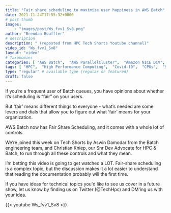 ```yaml
---
title: "Fair share scheduling to maximize user happiness in AWS Batch"
date: 2021-11-24T17:55:32+0000
# post thumb
images:
    - "images/post/Ws_fvv1_Sv8.png"
author: "Brendan Bouffler"
# description
description: " (reposted from HPC Tech Shorts Youtube channel)"
video_id: "Ws_fvv1_Sv8"
layout: "video"
# Taxonomies
categories: [ "AWS Batch",  "AWS ParallelCluster",  "Amazon NICE DCV",  "Life Sciences", ]
tags: [ "HPC",  "High Performance Computing",  "Covid-19",  "CPUs",  "Schedulers",  "Storage",  "EC2",  "DCV",  "fair share",  "GPUs",  "fair share scheduling",  "Lustre",  "ParallelCluster",  "batch",  "vizualization",  "aws batch",  "virtualization",  "reservations",  "techshorts", ]
type: "regular" # available type (regular or featured)
draft: false
---
```


If you’re a frequent user of Batch queues, you have opinions about whether it’s scheduling is “fair” on your users.

But 'fair' means different things to everyone - what’s needed are some levers and dials that allow you to figure out what ‘fair’ means for your organization.

AWS Batch now has Fair Share Scheduling, and it comes with a whole lot of controls.

We’re joined this week on Tech Shorts by Aswin Damodar from the Batch engineering team, and Christian Kniep, our Snr Dev Advocate for HPC & Batch, to run through all these controls and what they mean.

I’m betting this video is going to get watched a LOT. Fair-share scheduling is a complex topic, but the discussion makes it a lot easier to understand that reading the documentation probably will the first time.

If you have ideas for technical topics you'd like to see us cover in a future show, let us know by finding us on Twitter (@TechHpc) and DM'ing us with your idea.

{{< youtube Ws_fvv1_Sv8 >}}